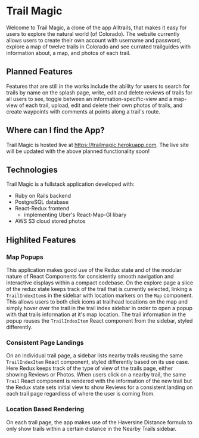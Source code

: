 # Trail Magic

Welcome to Trail Magic, a clone of the app Alltrails, that makes it easy for users to explore the natural world (of Colorado). The website currently allows users to create their own account with username and password, explore a map of twelve trails in Colorado and see currated trailguides with information about, a map, and photos of each trail.  

## Planned Features

Features that are still in the works include the ability for users to search for trails by name on the splash page, write, edit and delete reviews of trails for all users to see, toggle between an information-specific-view and a map-view of each trail, upload, edit and delete their own photos of trails, and create waypoints with comments at points along a trail's route.


## Where can I find the App?

Trail Magic is hosted live at https://trailmagic.herokuapp.com. 
The live site will be updated with the above planned functionality soon!

## Technologies

Trail Magic is a fullstack application developed with:

 * Ruby on Rails backend
 * PostgreSQL database
 * React-Redux frontend 
    * implementing Uber's React-Map-Gl libary
 * AWS S3 cloud stored photos

## Highlited Features

### Map Popups

This application makes good use of the Redux state and of the modular nature of React Components for consistently smooth navigation and interactive displays within a compact codebase. On the explore page a slice of the redux state keeps track of the trail that is currently selected, linking a `TrailIndexItem`s in the sidebar with location markers on the `Map` component. This allows users to both click icons at trailhead locations on the map and simply hover over the trail in the trail index sidebar in order to open a popup with that trails information at it's map location. The trail information in the popup reuses the `TrailIndexItem` React component from the sidebar, styled differently. 

### Consistent Page Landings

On an individual trail page, a sidebar lists nearby trails reusing the same `TrailIndexItem` React component, styled differently based on its use case. Here Redux keeps track of the type of view of the trails page, either showing Reviews or Photos. When users click on a nearby trail, the same `Trail` React component is rendered with the information of the new trail but the Redux state sets initial view to show Reviews for a consistent landing on each trail page regardless of where the user is coming from. 

### Location Based Rendering

On each trail page, the app makes use of the Haversine Distance formula to only show trails within a certain distance in the Nearby Trails sidebar.
